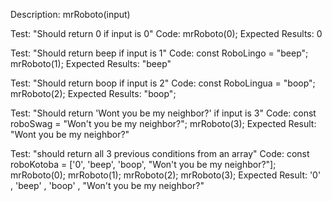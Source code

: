 Description: mrRoboto(input)

Test: "Should return 0 if input is 0"
Code:
mrRoboto(0);
Expected Results: 0

Test: "Should return beep if input is 1"
Code:
const RoboLingo = "beep";
mrRoboto(1);
Expected Results: "beep"

Test: "Should return boop if input is 2"
Code:
const RoboLingua = "boop";
mrRoboto(2);
Expected Results: "boop";

Test: "Should return 'Wont you be my neighbor?' if input is 3"
Code:
const roboSwag = "Won't you be my neighbor?";
mrRoboto(3);
Expected Result: "Wont you be my neighbor?"

Test: "should return all 3 previous conditions from an array"
Code:
const roboKotoba = ['0', 'beep', 'boop', "Won't you be my neighbor?"];
mrRoboto(0);
mrRoboto(1);
mrRoboto(2);
mrRoboto(3);
Expected Result: '0' , 'beep' , 'boop' , "Won't you be my neighbor?"